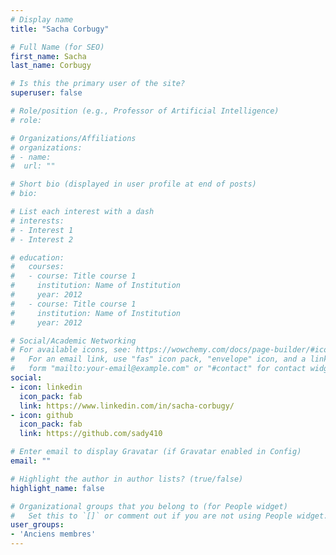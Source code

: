```yaml
---
# Display name
title: "Sacha Corbugy"

# Full Name (for SEO)
first_name: Sacha
last_name: Corbugy

# Is this the primary user of the site?
superuser: false

# Role/position (e.g., Professor of Artificial Intelligence)
# role:

# Organizations/Affiliations
# organizations:
# - name: 
#  url: ""

# Short bio (displayed in user profile at end of posts)
# bio: 

# List each interest with a dash
# interests:
# - Interest 1
# - Interest 2

# education:
#   courses:
#   - course: Title course 1
#     institution: Name of Institution
#     year: 2012
#   - course: Title course 1
#     institution: Name of Institution
#     year: 2012

# Social/Academic Networking
# For available icons, see: https://wowchemy.com/docs/page-builder/#icons
#   For an email link, use "fas" icon pack, "envelope" icon, and a link in the
#   form "mailto:your-email@example.com" or "#contact" for contact widget.
social:
- icon: linkedin
  icon_pack: fab
  link: https://www.linkedin.com/in/sacha-corbugy/
- icon: github 
  icon_pack: fab
  link: https://github.com/sady410

# Enter email to display Gravatar (if Gravatar enabled in Config)
email: ""

# Highlight the author in author lists? (true/false)
highlight_name: false

# Organizational groups that you belong to (for People widget)
#   Set this to `[]` or comment out if you are not using People widget.
user_groups:
- 'Anciens membres'
---
```

